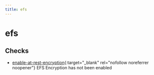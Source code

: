 ```yaml
---
title: efs
---
```


# efs

## Checks


- [enable-at-rest-encryption](enable-at-rest-encryption){:target="_blank" rel="nofollow noreferrer noopener"} EFS Encryption has not been enabled



